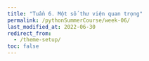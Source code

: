 ```yaml
---
title: "Tuần 6. Một số thư viện quan trọng"
permalink: /pythonSummerCourse/week-06/
last_modified_at: 2022-06-30
redirect_from:
  - /theme-setup/
toc: false
---
```

